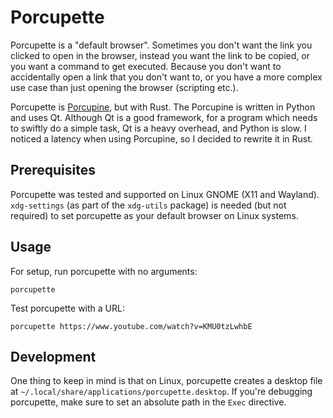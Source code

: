 # Porcupette

Porcupette is a "default browser". Sometimes you don't want the link you clicked to open in the browser, instead you want the link to be copied, or you want a command to get executed. Because you don't want to accidentally open a link that you don't want to, or you have a more complex use case than just opening the browser (scripting etc.).

Porcupette is [Porcupine](https://github.com/micahflee/porcupine), but with Rust. The Porcupine is written in Python and uses Qt. Although Qt is a good framework, for a program which needs to swiftly do a simple task, Qt is a heavy overhead, and Python is slow. I noticed a latency when using Porcupine, so I decided to rewrite it in Rust.

## Prerequisites

Porcupette was tested and supported on Linux GNOME (X11 and Wayland). `xdg-settings` (as part of the `xdg-utils` package) is needed (but not required) to set porcupette as your default browser on Linux systems.

## Usage

For setup, run porcupette with no arguments:

```
porcupette
```

Test porcupette with a URL:

```
porcupette https://www.youtube.com/watch?v=KMU0tzLwhbE
```

## Development

One thing to keep in mind is that on Linux, porcupette creates a desktop file at `~/.local/share/applications/porcupette.desktop`. If you're debugging porcupette, make sure to set an absolute path in the `Exec` directive.
